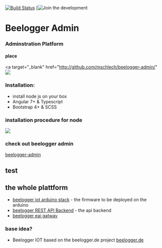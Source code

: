 [![Build Status]()]()
[![Join the development](https://github.com/beelogger-admin)


# Beelogger Admin </a>


### Adminstration Platform 

#### place
<a target="_blank" href="http://github.com/mschlech/beelogger-admin/" <img src="https://github.com/mschlech/beelogger-admin/images/index.png"/></a>

### Installation:

- install node js on your box
- Angular 7+ & Typescript
- Bootstrap 4+ & SCSS


### installation procedure for node

<a target="_blank" href="http://"><img src="https://github.com/mschlech/beelogger-admin/images/test.gif"/></a>

### check out beelogger admin

<a target="_blank" href="http://github.com/mschlech/beelogger-admin">beelogger-admin</a>

## test

## the whole plattform

- [beelogger iot arduino stack](https://github.com/mschlech/beelogger-iot-arduino) - the firmware to be deployed on the arduino
- [beelogger REST API Backend](https://github.com/mschlech/beelogger-rest-api) - the api backend 
- [beelogger eai gatway](https://github.com/mschlech/beelogger-gateway)
### base idea?
- Beelogger IOT based on the beelogger.de project [beelogger.de](http://beelogger.de)
